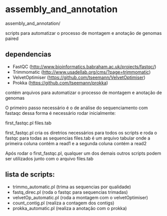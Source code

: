 # assembly_and_annotation
assembly_and_annotation/

scripts para automatizar o processo de montagem e anotação de genomas paired

## dependencias
- FastQC (http://www.bioinformatics.babraham.ac.uk/projects/fastqc/)
- Trimmomatic (http://www.usadellab.org/cms/?page=trimmomatic)
- VelvetOptimiser (https://github.com/tseemann/VelvetOptimiser)
- Prokka (https://github.com/tseemann/prokka)

contém arquivos para automatizar o processo de montagem e anotação de genomas

O primeiro passo necessário é o de análise do sequenciamento com fastaqc
dessa forma é necessário rodar inicialmente:

first_fastqc.pl files.tab

first_fastqc.pl cria os diretrios necessários para todos os scripts e roda o fastqc para todas as sequencias
files.tab é um arquivo tabular onde a primeira coluna contém a read1 e a segunda coluna contém a read2


Após rodar o first_fastqc.pl, qualquer um dos demais outros scripts podem ser utilizados junto com o arquivo files.tab

## lista de scripts:
- trimmo_automatic.pl (trima as sequencias por qualidade)
- fastq_direc.pl (roda o fastqc para sequencias trimadas)
- velvetOp_automatic.pl (roda a montagem com o velvetOptimiser)
- count_contig.pl (realiza a contagem dos contigs)
- prokka_automatic.pl (realiza a anotação com o prokka)
